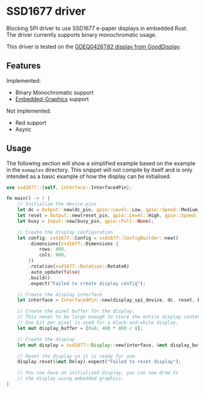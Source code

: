 # SSD1677 driver

Blocking SPI driver to use SSD1677 e-paper displays in embedded Rust.  
The driver currently supports binary monochromatic usage.

This driver is tested on the [GDEQ0426T82 display from GoodDisplay](https://www.good-display.com/product/457.html).

## Features

Implemented:
- Binary Monochromatic support
- [Embedded-Graphics](https://crates.io/crates/embedded-graphics) support

Not implemented:
- Red support
- Async

## Usage

The following section will show a simplified example based on the example in the `exmaples` directory.
This snippet will not compile by itself and is only intended as a basic example of how the display can be initialised.

```rust
use ssd1677::{self, interface::Interface4Pin};

fn main() -> ! {
    // Initialize the device pins
    let dc = Output::new(dc_pin, gpio::Level::Low, gpio::Speed::Medium);
    let reset = Output::new(reset_pin, gpio::Level::High, gpio::Speed::Medium);
    let busy = Input::new(busy_pin, gpio::Pull::None);

    // Create the display configuration
    let config: ssd1677::Config = ssd1677::ConfigBuilder::new()
        .dimensions(ssd1677::Dimensions {
            rows: 480,
            cols: 800,
        })
        .rotation(ssd1677::Rotation::Rotate0)
        .auto_update(false)
        .build()
        .expect("Failed to create display config");

    // Create the display interface
    let interface = Interface4Pin::new(display_spi_device, dc, reset, busy);

    // Create the pixel buffer for the display.
    // This needs to be large enough to store the entire display contents.
    // One bit per pixel is used for a black-and-white display.
    let mut display_buffer = [0u8; 480 * 800 / 8];

    // Create the display
    let mut display = ssd1677::Display::new(interface, &mut display_buffer, config);

    // Reset the display so it is ready for use
    display.reset(&mut Delay).expect("Failed to reset display");

    // You now have an initialised display, you can now draw to 
    // the display using embedded graphics.
}
```
